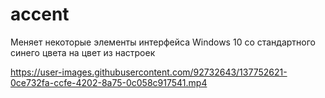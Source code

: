 # accent
Меняет некоторые элементы интерфейса Windows 10 со стандартного синего цвета на цвет из настроек


https://user-images.githubusercontent.com/92732643/137752621-0ce732fa-ccfe-4202-8a75-0c058c917541.mp4

